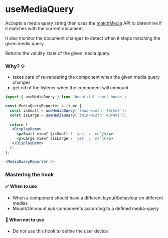 # useMediaQuery

Accepts a media query string then uses the [matchMedia](https://developer.mozilla.org/en-US/docs/Web/API/Window/matchMedia) 
API to determine if it matches with the current document.

It also monitor the document changes to detect when it stops matching the given media query.

Returns the validity state of the given media query.

### Why? 💡

- takes care of re-rendering the component when the given media query changes
- get rid of the listener when the component will unmount

```jsx harmony
import { useMediaQuery } from 'beautiful-react-hooks'; 

const MediaQueryReporter = () => {
  const isSmall = useMediaQuery('(max-width: 48rem)'); 
  const isLarge = useMediaQuery('(min-width: 48rem)'); 
  
  return (
   <DisplayDemo>
     <p>Small view? {isSmall ? 'yes' : 'no'}</p>
     <p>Large view? {isLarge ? 'yes' : 'no'}</p>
   </DisplayDemo>
  );
};

<MediaQueryReporter />
```

### Mastering the hook

#### ✅ When to use
 
- When a component should have a different layout/behaviour on different medias
- Mount/Unmount sub-components according to a defined media-query

#### 🛑 When not to use

- Do not use this hook to define the user device
